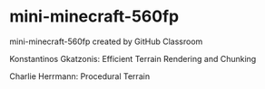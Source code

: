 # mini-minecraft-560fp
mini-minecraft-560fp created by GitHub Classroom

Konstantinos Gkatzonis: Efficient Terrain Rendering and Chunking

Charlie Herrmann: Procedural Terrain
